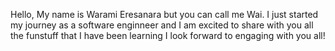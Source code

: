 Hello, My name is Warami Eresanara but you can call me Wai. 
I just started my journey as a software enginneer and I am excited to share with you all the funstuff that I have been learning
I look forward to engaging with you all!
